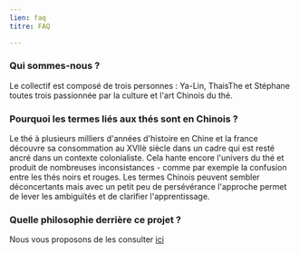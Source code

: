 ```yaml
---
lien: faq
titre: FAQ

---
```


### Qui sommes-nous ?

Le collectif est composé de trois personnes : Ya-Lin, ThaisThe et Stéphane toutes trois passionnée par la culture et l'art Chinois du thé.

### Pourquoi les termes liés aux thés sont en Chinois ?

Le thé à plusieurs milliers d'années d'histoire en Chine et la france découvre sa consommation au XVIIè siècle dans un cadre qui est resté ancré dans un contexte  colonialiste. Cela hante encore l'univers du thé et produit de nombreuses inconsistances - comme par exemple la confusion entre les thés noirs et rouges. Les termes Chinois peuvent sembler déconcertants mais avec un petit peu de persévérance l'approche permet de lever les ambiguïtés et de clarifier l'apprentissage. 

### Quelle philosophie derrière ce projet ?

Nous vous proposons de les consulter [ici](/ressources/nos-valeurs)